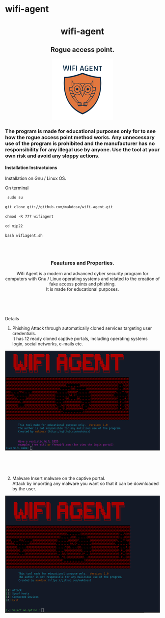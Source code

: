 # wifi-agent

 <h1 align="center"> wifi-agent </h1>
 
 <h2 align="center"> Rogue access point. </h2> 

<p align="center">
<img src="logo/logo.png">  </br>
</p>


<h3>

The program is made for educational purposes only for to see how the rogue access point method works.
Any unnecessary use of the program is prohibited and the manufacturer has no responsibility for any illegal use by anyone.
Use the tool at your own risk and avoid any sloppy actions.

 </h3>
 
<p>
  
<h4> Installation Instractuions </h4>

Installation on Gnu / Linux OS. </br>

On terminal </br>

```diff
 sudo su 
```

```diff
git clone git://github.com/makdosx/wifi-agent.git 
```
```diff
chmod -R 777 wifiagent 
```

```diff
cd mip22
```

```diff
bash wifiagent.sh
```

</br> </br>

</p>



<h3 align="center">
Feautures and Properties.
</h3>

<p align="center">
Wifi Agent is a modern and advanced cyber security program for computers with Gnu / Linux operating systems and related to the creation of fake access points and phishing. <br/>
It is made for educational purposes.
</p>

 
<br/> <br/> <br/> 

<p>
 
Details

 
1) Phishing 
  Attack through automatically cloned services targeting user credentials. <br/>
  It has 12 ready cloned captive portals, including operating systems login, social networks, e-mails etc. </br>
 
<img src="sc/sc1.png">
</p>

<br/> <br/> <br/> 

<p>
 
2) Malware 
  Insert malware on the captive portal. <br/>
  Attack by importing any malware you want so that it can be downloaded by the user.
 
<img src="sc/sc2.png">
 
 
</p>
